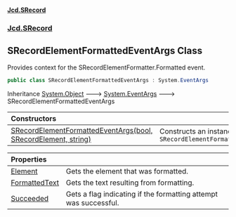 #### [Jcd.SRecord](index.md 'index')
### [Jcd.SRecord](Jcd.SRecord.md 'Jcd.SRecord')

## SRecordElementFormattedEventArgs Class

Provides context for the SRecordElementFormatter.Formatted event.

```csharp
public class SRecordElementFormattedEventArgs : System.EventArgs
```

Inheritance [System.Object](https://docs.microsoft.com/en-us/dotnet/api/System.Object 'System.Object') &#129106; [System.EventArgs](https://docs.microsoft.com/en-us/dotnet/api/System.EventArgs 'System.EventArgs') &#129106; SRecordElementFormattedEventArgs

| Constructors | |
| :--- | :--- |
| [SRecordElementFormattedEventArgs(bool, SRecordElement, string)](Jcd.SRecord.SRecordElementFormattedEventArgs.SRecordElementFormattedEventArgs(bool,Jcd.SRecord.SRecordElement,string).md 'Jcd.SRecord.SRecordElementFormattedEventArgs.SRecordElementFormattedEventArgs(bool, Jcd.SRecord.SRecordElement, string)') | Constructs an instance of `SRecordElementFormattedEventArgs` |

| Properties | |
| :--- | :--- |
| [Element](Jcd.SRecord.SRecordElementFormattedEventArgs.Element.md 'Jcd.SRecord.SRecordElementFormattedEventArgs.Element') | Gets the element that was formatted. |
| [FormattedText](Jcd.SRecord.SRecordElementFormattedEventArgs.FormattedText.md 'Jcd.SRecord.SRecordElementFormattedEventArgs.FormattedText') | Gets the text resulting from formatting. |
| [Succeeded](Jcd.SRecord.SRecordElementFormattedEventArgs.Succeeded.md 'Jcd.SRecord.SRecordElementFormattedEventArgs.Succeeded') | Gets a flag indicating if the formatting attempt was successful. |
